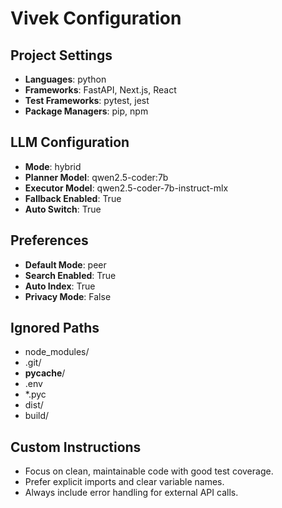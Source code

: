 # Vivek Configuration

## Project Settings
- **Languages**: python
- **Frameworks**: FastAPI, Next.js, React
- **Test Frameworks**: pytest, jest
- **Package Managers**: pip, npm

## LLM Configuration
- **Mode**: hybrid
- **Planner Model**: qwen2.5-coder:7b
- **Executor Model**: qwen2.5-coder-7b-instruct-mlx
- **Fallback Enabled**: True
- **Auto Switch**: True

## Preferences
- **Default Mode**: peer
- **Search Enabled**: True
- **Auto Index**: True
- **Privacy Mode**: False

## Ignored Paths
- node_modules/
- .git/
- __pycache__/
- .env
- *.pyc
- dist/
- build/

## Custom Instructions
- Focus on clean, maintainable code with good test coverage.
- Prefer explicit imports and clear variable names.
- Always include error handling for external API calls.
